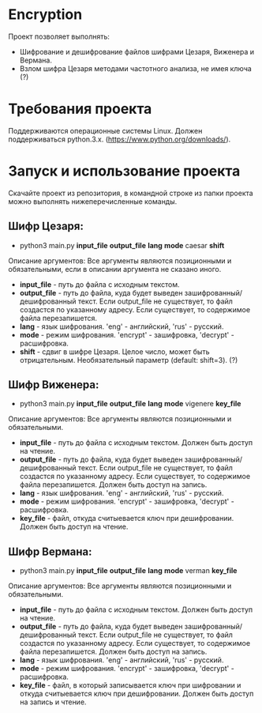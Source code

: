 # Encryption
Проект позволяет выполнять: 
- Шифрование и дешифрование файлов шифрами Цезаря, Виженера и Вермана.
- Взлом шифра Цезаря методами частотного анализа, не имея ключа (?)

# Требования проекта
Поддерживаются операционные системы Linux. Должен поддерживаться python.3.x. (https://www.python.org/downloads/).

# Запуск и использование проекта
Скачайте проект из репозитория, в командной строке из папки проекта можно выполнять нижеперечисленные команды.

## Шифр Цезаря:
- python3 main.py **input_file** **output_file** **lang** **mode** caesar **shift**

Описание аргументов:
Все  аргументы являются позиционными и обязательными, если в описании аргумента не сказано иного.
- **input_file** - путь до файла с исходным текстом.
- **output_file** - путь до файла, куда будет выведен зашифрованный/дешифрованный текст. Если output_file не существует, то файл создастся по указанному адресу. Если существует, то содержимое файла перезапишется.
- **lang** - язык шифрования. 'eng' - английский, 'rus' - русский.
- **mode** - режим шифрования. 'encrypt' - зашифровка, 'decrypt' - расшифровка.
- **shift** - сдвиг в шифре Цезаря. Целое число, может быть отрицательным. Необязательный параметр (default: shift=3). (?)

## Шифр Виженера:
- python3 main.py **input_file** **output_file** **lang** **mode** vigenere **key_file**

Описание аргументов:
Все  аргументы являются позиционными и обязательными.
- **input_file** - путь до файла с исходным текстом. Должен быть доступ на чтение.
- **output_file** - путь до файла, куда будет выведен зашифрованный/дешифрованный текст. Если output_file не существует, то файл создастся по указанному адресу. Если существует, то содержимое файла перезапишется. Должен быть доступ на запись.
- **lang** - язык шифрования. 'eng' - английский, 'rus' - русский.
- **mode** - режим шифрования. 'encrypt' - зашифровка, 'decrypt' - расшифровка.
- **key_file** - файл, откуда считыевается ключ при дешифровании. Должен быть доступ на чтение.

## Шифр Вермана:
- python3 main.py **input_file** **output_file** **lang** **mode** verman **key_file**

Описание аргументов:
Все  аргументы являются позиционными и обязательными.
- **input_file** - путь до файла с исходным текстом. Должен быть доступ на чтение.
- **output_file** - путь до файла, куда будет выведен зашифрованный/дешифрованный текст. Если output_file не существует, то файл создастся по указанному адресу. Если существует, то содержимое файла перезапишется. Должен быть доступ на запись.
- **lang** - язык шифрования. 'eng' - английский, 'rus' - русский.
- **mode** - режим шифрования. 'encrypt' - зашифровка, 'decrypt' - расшифровка.
- **key_file** - файл, в который записывается ключ при шифровании и откуда считыевается ключ при дешифровании. Должен быть доступ на запись и чтение.
